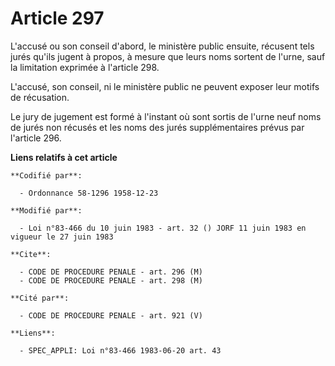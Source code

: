 # Article 297

L'accusé ou son conseil d'abord, le ministère public ensuite, récusent tels jurés qu'ils jugent à propos, à mesure que leurs
noms sortent de l'urne, sauf la limitation exprimée à l'article 298.

L'accusé, son conseil, ni le ministère public ne peuvent exposer leur motifs de récusation.

Le jury de jugement est formé à l'instant où sont sortis de l'urne neuf noms de jurés non récusés et les noms des jurés
supplémentaires prévus par l'article 296.

**Liens relatifs à cet article**

	**Codifié par**:

	  - Ordonnance 58-1296 1958-12-23

	**Modifié par**:

	  - Loi n°83-466 du 10 juin 1983 - art. 32 () JORF 11 juin 1983 en vigueur le 27 juin 1983

	**Cite**:

	  - CODE DE PROCEDURE PENALE - art. 296 (M)
	  - CODE DE PROCEDURE PENALE - art. 298 (M)

	**Cité par**:

	  - CODE DE PROCEDURE PENALE - art. 921 (V)

	**Liens**:

	  - SPEC_APPLI: Loi n°83-466 1983-06-20 art. 43
